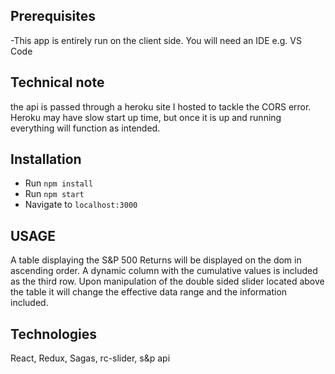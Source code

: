 ## Prerequisites

-This app is entirely run on the client side. You will need an IDE e.g. VS Code

## Technical note
the api is passed through a heroku site I hosted to tackle the CORS error. Heroku may have slow start up time, 
but once it is up and running everything will function as intended.

## Installation


* Run `npm install`
* Run `npm start`
* Navigate to `localhost:3000`


## USAGE
A table displaying the S&P 500 Returns will be displayed on the dom in ascending order. 
A dynamic column with the cumulative values is included as the third row. Upon 
manipulation of the double sided slider located above the table it will change the effective data range
and the information included.

## Technologies 

React, Redux, Sagas, rc-slider, s&p api
